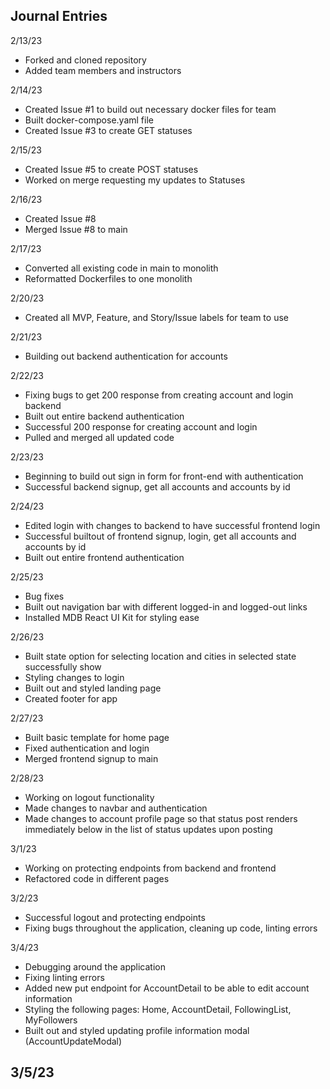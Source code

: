 ## Journal Entries

2/13/23
- Forked and cloned repository
- Added team members and instructors

2/14/23
- Created Issue #1 to build out necessary docker files for team
- Built docker-compose.yaml file
- Created Issue #3 to create GET statuses

2/15/23
- Created Issue #5 to create POST statuses
- Worked on merge requesting my updates to Statuses

2/16/23
- Created Issue #8
- Merged Issue #8 to main

2/17/23
- Converted all existing code in main to monolith
- Reformatted Dockerfiles to one monolith

2/20/23
- Created all MVP, Feature, and Story/Issue labels for team to use

2/21/23
- Building out backend authentication for accounts

2/22/23
- Fixing bugs to get 200 response from creating account and login backend
- Built out entire backend authentication
- Successful 200 response for creating account and login
- Pulled and merged all updated code

2/23/23
- Beginning to build out sign in form for front-end with authentication
- Successful backend signup, get all accounts and accounts by id

2/24/23
- Edited login with changes to backend to have successful frontend login
- Successful builtout of frontend signup, login, get all accounts and accounts by id
- Built out entire frontend authentication

2/25/23
- Bug fixes
- Built out navigation bar with different logged-in and logged-out links
- Installed MDB React UI Kit for styling ease

2/26/23
- Built state option for selecting location and cities in selected state successfully show
- Styling changes to login
- Built out and styled landing page
- Created footer for app

2/27/23
- Built basic template for home page
- Fixed authentication and login
- Merged frontend signup to main

2/28/23
- Working on logout functionality
- Made changes to navbar and authentication
- Made changes to account profile page so that status post renders immediately below in the list of status updates upon posting

3/1/23
- Working on protecting endpoints from backend and frontend
- Refactored code in different pages 

3/2/23
- Successful logout and protecting endpoints
- Fixing bugs throughout the application, cleaning up code, linting errors

3/4/23
- Debugging around the application
- Fixing linting errors
- Added new put endpoint for AccountDetail to be able to edit account information
- Styling the following pages: Home, AccountDetail, FollowingList, MyFollowers
- Built out and styled updating profile information modal (AccountUpdateModal)

3/5/23
-
